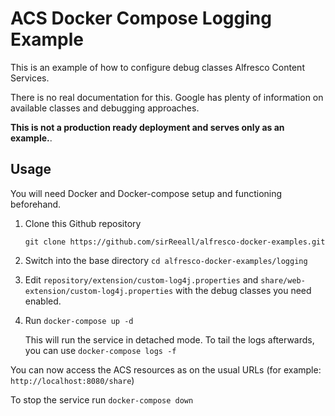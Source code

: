 # ACS Docker Compose Logging Example

This is an example of how to configure debug classes Alfresco Content Services.

There is no real documentation for this. Google has plenty of information on available classes and debugging approaches. 

**This is not a production ready deployment and serves only as an example.**.

## Usage

You will need Docker and Docker-compose setup and functioning beforehand.

1. Clone this Github repository

   `git clone https://github.com/sirReeall/alfresco-docker-examples.git`

1. Switch into the base directory `cd alfresco-docker-examples/logging`
1. Edit `repository/extension/custom-log4j.properties` and `share/web-extension/custom-log4j.properties` with the debug classes you need enabled.
1. Run `docker-compose up -d`

    This will run the service in detached mode. To tail the logs afterwards, you can use `docker-compose logs -f`

You can now access the ACS resources as on the usual URLs (for example: `http://localhost:8080/share`)

To stop the service run `docker-compose down`